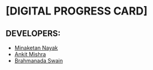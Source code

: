 # [DIGITAL PROGRESS CARD]

## DEVELOPERS:
- [Minaketan Nayak](https://github.com/mkgit01)
- [Ankit Mishra](https://github.com/devankitmishra)
- [Brahmanada Swain](https://github.com/krolyk)
